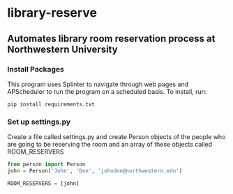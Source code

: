 # library-reserve
## Automates library room reservation process at Northwestern University
### Install Packages
This program uses Splinter to navigate through web pages and APScheduler to run the program on a scheduled basis. To install, run:

`pip install requirements.txt`

### Set up settings.py
Create a file called settings.py and create Person objects of the people who are going to be reserving the room and an array of these objects called ROOM_RESERVERS

```python
from person import Person
john = Person('John', 'Doe', 'johndoe@northwestern.edu')

ROOM_RESERVERS = [john]
```
